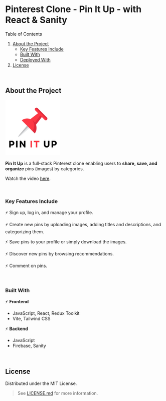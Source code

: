 # Pinterest Clone - Pin It Up - with React & Sanity

<!-- TABLE OF CONTENTS -->
<summary>Table of Contents</summary>
<ol>
  <li>
    <a href="#about-the-project">About the Project</a>
    <ul>
      <li><a href="#key-features-include">Key Features Include</a></li>
      <li><a href="#built-with">Built With</a></li>
      <li><a href="#deployed-with">Deployed With</a></li>
    </ul>
  </li>
  <li><a href="#license">License</a></li>
</ol>

&nbsp;

<!-- ABOUT THE PROJECT -->
## About the Project

<img alt="pin it up logo" src="./frontend/public/pin-it-up-logo.png" height="175" />

**Pin It Up** is a full-stack Pinterest clone enabling users to **share, save, and organize** pins (images) by categories.

Watch the video <a href="https://github.com/elizaveta-sm/pin-it-up/blob/main/assets/pin-it-up-desktop.mp4">here</a>.

&nbsp;

### Key Features Include

:zap: Sign up, log in, and manage your profile.

:zap: Create new pins by uploading images, adding titles and descriptions, and categorizing them.

:zap: Save pins to your profile or simply download the images.

:zap: Discover new pins by browsing recommendations.

:zap: Comment on pins.

&nbsp;

### Built With

:zap: **Frontend**
* JavaScript, React, Redux Toolkit
* Vite, Tailwind CSS

:zap: **Backend**
* JavaScript
* Firebase, Sanity

&nbsp;

## License
Distributed under the MIT License. 
> See <a href="https://github.com/elizaveta-sm/pin-it-up/blob/main/LICENSE.md">LICENSE.md</a> for more information.